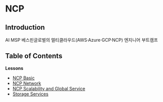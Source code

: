 # NCP

## Introduction
AI MSP 베스핀글로벌의 멀티클라우드(AWS·Azure·GCP·NCP) 엔지니어 부트캠프 

## Table of Contents

**Lessons**

- [NCP Basic](https://www.notion.so/NCP-2785cf967b1b80d8a72cf492fa850e6c?source=copy_link)
- [NCP Network](https://www.notion.so/NCP-Network-2795cf967b1b80818c5ac13f4950b64f?source=copy_link)
- [NCP Scalability and Global Service](https://www.notion.so/27a5cf967b1b8055ba5ef76a55b499d2?source=copy_link)
- [Storage Services](https://www.notion.so/Storage-27d5cf967b1b80adae42c6c6ad9ce990?source=copy_link)